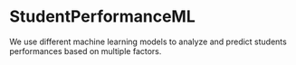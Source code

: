 # StudentPerformanceML
We use different machine learning models to analyze and predict students performances based on multiple factors.
